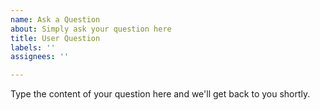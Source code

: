 ```yaml
---
name: Ask a Question
about: Simply ask your question here
title: User Question
labels: ''
assignees: ''

---
```


Type the content of your question here and we'll get back to you shortly.
